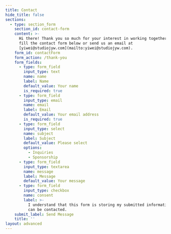 ```yaml
---
title: Contact
hide_title: false
sections:
  - type: section_form
    section_id: contact-form
    content: >-
      Hi there! Thank you so much for your interest in working together. Please
      fill the contact form below or send us an email at
      [yiwei@studiojyw.com](mailto:yiwei@studiojyw.com).
    form_id: contactForm
    form_action: /thank-you
    form_fields:
      - type: form_field
        input_type: text
        name: name
        label: Name
        default_value: Your name
        is_required: true
      - type: form_field
        input_type: email
        name: email
        label: Email
        default_value: Your email address
        is_required: true
      - type: form_field
        input_type: select
        name: subject
        label: Subject
        default_value: Please select
        options:
          - Inquiries
          - Sponsorship
      - type: form_field
        input_type: textarea
        name: message
        label: Message
        default_value: Your message
      - type: form_field
        input_type: checkbox
        name: consent
        label: >-
          I understand that this form is storing my submitted information so I
          can be contacted.
    submit_label: Send Message
    title: ''
layout: advanced
---
```

